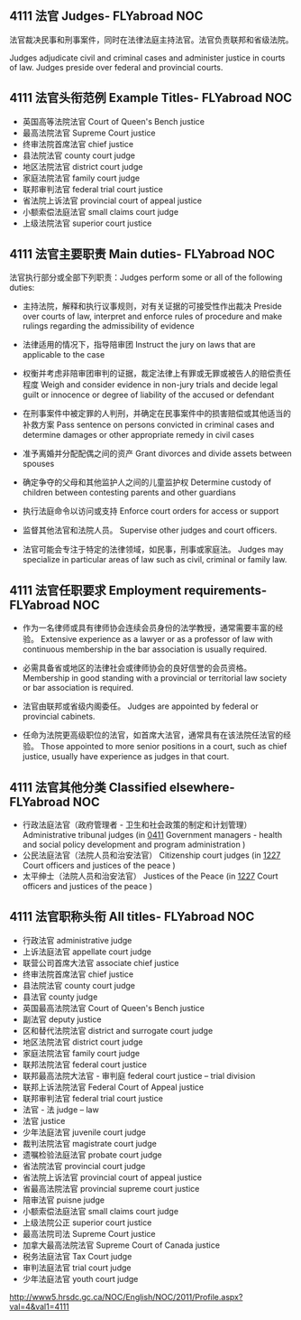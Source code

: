 ## 4111 法官 Judges- FLYabroad NOC

法官裁决民事和刑事案件，同时在法律法庭主持法官。法官负责联邦和省级法院。

Judges adjudicate civil and criminal cases and administer justice in courts of law. Judges preside over federal and provincial courts.

## 4111 法官头衔范例 Example Titles- FLYabroad NOC

* 英国高等法院法官 Court of Queen's Bench justice
* 最高法院法官 Supreme Court justice
* 终审法院首席法官 chief justice
* 县法院法官 county court judge
* 地区法院法官 district court judge
* 家庭法院法官 family court judge
* 联邦审判法官 federal trial court justice
* 省法院上诉法官 provincial court of appeal justice
* 小额索偿法庭法官 small claims court judge
* 上级法院法官 superior court justice

## 4111 法官主要职责 Main duties- FLYabroad NOC

法官执行部分或全部下列职责：Judges perform some or all of the following duties:

* 主持法院，解释和执行议事规则，对有关证据的可接受性作出裁决
Preside over courts of law, interpret and enforce rules of procedure and make rulings regarding the admissibility of evidence

* 法律适用的情况下，指导陪审团
Instruct the jury on laws that are applicable to the case

* 权衡并考虑非陪审团审判的证据，裁定法律上有罪或无罪或被告人的赔偿责任程度
Weigh and consider evidence in non-jury trials and decide legal guilt or innocence or degree of liability of the accused or defendant

* 在刑事案件中被定罪的人判刑，并确定在民事案件中的损害赔偿或其他适当的补救方案
Pass sentence on persons convicted in criminal cases and determine damages or other appropriate remedy in civil cases

* 准予离婚并分配配偶之间的资产
Grant divorces and divide assets between spouses

* 确定争夺的父母和其他监护人之间的儿童监护权
Determine custody of children between contesting parents and other guardians

* 执行法庭命令以访问或支持
Enforce court orders for access or support

* 监督其他法官和法院人员。
Supervise other judges and court officers.

* 法官可能会专注于特定的法律领域，如民事，刑事或家庭法。
Judges may specialize in particular areas of law such as civil, criminal or family law.

## 4111 法官任职要求 Employment requirements- FLYabroad NOC

* 作为一名律师或具有律师协会连续会员身份的法学教授，通常需要丰富的经验。
Extensive experience as a lawyer or as a professor of law with continuous membership in the bar association is usually required.

* 必需具备省或地区的法律社会或律师协会的良好信誉的会员资格。
Membership in good standing with a provincial or territorial law society or bar association is required.

* 法官由联邦或省级内阁委任。
Judges are appointed by federal or provincial cabinets.

* 任命为法院更高级职位的法官，如首席大法官，通常具有在该法院任法官的经验。
Those appointed to more senior positions in a court, such as chief justice, usually have experience as judges in that court.

## 4111 法官其他分类 Classified elsewhere- FLYabroad NOC

* 行政法庭法官（政府管理者 - 卫生和社会政策的制定和计划管理） Administrative tribunal judges (in [0411](0411) Government managers - health and social policy development and program administration )
* 公民法庭法官（法院人员和治安法官） Citizenship court judges (in [1227](1227) Court officers and justices of the peace )
* 太平绅士（法院人员和治安法官） Justices of the Peace (in [1227](1227) Court officers and justices of the peace )

## 4111 法官职称头衔 All titles- FLYabroad NOC

* 行政法官 administrative judge
* 上诉法庭法官 appellate court judge
* 联营公司首席大法官 associate chief justice
* 终审法院首席法官 chief justice
* 县法院法官 county court judge
* 县法官 county judge
* 英国最高法院法官 Court of Queen's Bench justice
* 副法官 deputy justice
* 区和替代法院法官 district and surrogate court judge
* 地区法院法官 district court judge
* 家庭法院法官 family court judge
* 联邦法院法官 federal court justice
* 联邦最高法院大法官 - 审判庭 federal court justice – trial division
* 联邦上诉法院法官 Federal Court of Appeal justice
* 联邦审判法官 federal trial court justice
* 法官 - 法 judge – law
* 法官 justice
* 少年法庭法官 juvenile court judge
* 裁判法院法官 magistrate court judge
* 遗嘱检验法庭法官 probate court judge
* 省法院法官 provincial court judge
* 省法院上诉法官 provincial court of appeal justice
* 省最高法院法官 provincial supreme court justice
* 陪审法官 puisne judge
* 小额索偿法庭法官 small claims court judge
* 上级法院公正 superior court justice
* 最高法院司法 Supreme Court justice
* 加拿大最高法院法官 Supreme Court of Canada justice
* 税务法庭法官 Tax Court judge
* 审判法庭法官 trial court judge
* 少年法庭法官 youth court judge

http://www5.hrsdc.gc.ca/NOC/English/NOC/2011/Profile.aspx?val=4&val1=4111